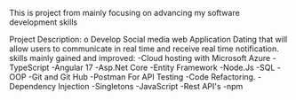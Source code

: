 This is project from mainly focusing on advancing my software development skills 

Project Description: o Develop Social media web Application Dating that will allow users to communicate in real time and receive real time notification.
skills mainly gained and improved:
-Cloud hosting with Microsoft Azure
-TypeScript
-Angular 17
-Asp.Net Core 
-Entity Framework
-Node.Js
-SQL
-OOP
-Git and Git Hub 
-Postman For API Testing
-Code Refactoring.
-Dependency Injection 
-Singletons 
-JavaScript
-Rest API's
-npm


